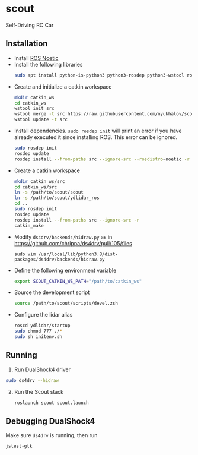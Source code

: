 # scout

Self-Driving RC Car

## Installation

- Install [ROS Noetic](http://wiki.ros.org/noetic/Installation)
- Install the following libraries
  ```bash
  sudo apt install python-is-python3 python3-rosdep python3-wstool ros-noetic-joy jstest-gtk
  ```
- Create and initialize a catkin workspace
  ```bash
  mkdir catkin_ws
  cd catkin_ws
  wstool init src
  wstool merge -t src https://raw.githubusercontent.com/nyukhalov/scout/master/scout_ros.rosinstall
  wstool update -t src
  ```
- Install dependencies. `sudo rosdep init` will print an error if you have already executed it since installing ROS. This error can be ignored.
  ```bash
  sudo rosdep init
  rosdep update
  rosdep install --from-paths src --ignore-src --rosdistro=noetic -r -y
  ```
- Create a catkin workspace
  ```bash
  mkdir catkin_ws/src
  cd catkin_ws/src
  ln -s /path/to/scout/scout
  ln -s /path/to/scout/ydlidar_ros
  cd ..
  sudo rosdep init
  rosdep update
  rosdep install --from-paths src --ignore-src -r
  catkin_make
  ```
- Modify `ds4drv/backends/hidraw.py` as in https://github.com/chrippa/ds4drv/pull/105/files
  ```
  sudo vim /usr/local/lib/python3.8/dist-packages/ds4drv/backends/hidraw.py
  ```
- Define the following environment variable
  ```bash
  export SCOUT_CATKIN_WS_PATH="/path/to/catkin_ws"
  ```
- Source the development script
  ```bash
  source /path/to/scout/scripts/devel.zsh
  ```
- Configure the lidar alias
  ```bash
  roscd ydlidar/startup
  sudo chmod 777 ./*
  sudo sh initenv.sh
  ```

## Running

1. Run DualShock4 driver
  ```bash
  sudo ds4drv --hidraw
  ```
2. Run the Scout stack
   ```bash
   roslaunch scout scout.launch
   ```

## Debugging DualShock4

Make sure `ds4drv` is running, then run

```bash
jstest-gtk
```
